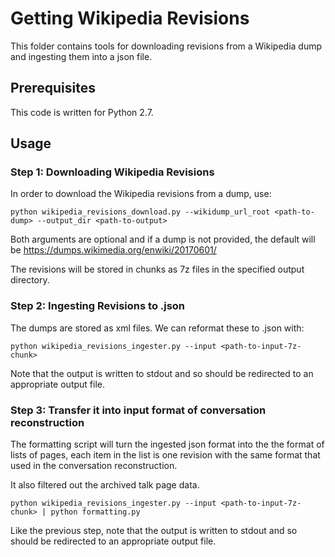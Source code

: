 # Getting Wikipedia Revisions

This folder contains tools for downloading revisions from a Wikipedia dump and ingesting them into a json file.

## Prerequisites

This code is written for Python 2.7.

## Usage

### Step 1: Downloading Wikipedia Revisions

In order to download the Wikipedia revisions from a dump, use:

```
python wikipedia_revisions_download.py --wikidump_url_root <path-to-dump> --output_dir <path-to-output>
```

Both arguments are optional and if a dump is not provided, the default will be 
https://dumps.wikimedia.org/enwiki/20170601/

The revisions will be stored in chunks as 7z files in the specified output directory.

### Step 2: Ingesting Revisions to .json

The dumps are stored as xml files. We can reformat these to .json with:

```
python wikipedia_revisions_ingester.py --input <path-to-input-7z-chunk>
```

Note that the output is written to stdout and so should be redirected to an appropriate output file. 

### Step 3: Transfer it into input format of conversation reconstruction

The formatting script will turn the ingested json format into the the format of lists of pages, each item in the list is one revision with the same format that used in the conversation reconstruction.

It also filtered out the archived talk page data.

```
python wikipedia_revisions_ingester.py --input <path-to-input-7z-chunk> | python formatting.py
```

Like the previous step, note that the output is written to stdout and so should be redirected to an appropriate output file. 

